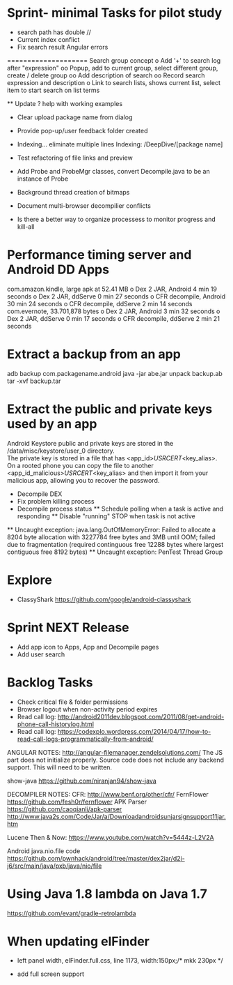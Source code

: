 # Sprint- minimal Tasks for pilot study
* search path has double //
* Current index conflict
* Fix search result Angular errors

====================
Search group concept
o Add '+' to search log after "expression"
oo Popup, add to current group, select different group, create / delete group
oo Add description of search
oo Record search expression and description
o Link to search lists, shows current list, select item to start search on list terms


** Update ? help with working examples
* Clear upload package name from dialog
 * Provide pop-up/user feedback folder created
 
* Indexing... eliminate multiple lines Indexing: /DeepDive/[package name]

* Test refactoring of file links and preview

* Add Probe and ProbeMgr classes, convert Decompile.java to be an instance of Probe

* Background thread creation of bitmaps

* Document multi-browser decompilier conflicts
* Is there a better way to organize processess to monitor progress and kill-all

# Performance timing server and Android DD Apps
com.amazon.kindle, large apk at 52.41 MB
o Dex 2 JAR, Android 4 min 19 seconds
o Dex 2 JAR, ddServe 0 min 27 seconds
o CFR decompile, Android 30 min 24 seconds
o CFR decompile, ddServe 2 min 14 seconds
com.evernote, 33.701,878 bytes
o Dex 2 JAR, Android 3 min 32 seconds
o Dex 2 JAR, ddServe 0 min 17 seconds
o CFR decompile, ddServe 2 min 21 seconds


# Extract a backup from an app
adb backup com.packagename.android
java -jar abe.jar unpack backup.ab
tar -xvf backup.tar

# Extract the public and private keys used by an app
Android Keystore public and private keys are stored in the /data/misc/keystore/user_0 directory.  
The private key is stored in a file that has <app_id>_USRCERT_<key_alias>.  
On a rooted phone you can copy the file to another <app_id_malicious>_USRCERT_<key_alias> 
and then import it from your malicious app, allowing you to recover the password.

* Decompile DEX
* Fix problem killing process
* Decompile process status
** Schedule polling when a task is active and responding
** Disable "running" STOP when task is not active 

** Uncaught exception: java.lang.OutOfMemoryError: Failed to allocate a 8204 byte allocation with 3227784 free bytes and 3MB until OOM; failed due to fragmentation (required continguous free 12288 bytes where largest contiguous free 8192 bytes)
** Uncaught exception: PenTest Thread Group

# Explore
* ClassyShark https://github.com/google/android-classyshark

# Sprint NEXT Release  
* Add app icon to Apps, App and Decompile pages
* Add user search

# Backlog Tasks  
* Check critical file & folder permissions
* Browser logout when non-activity period expires
* Read call log: http://android2011dev.blogspot.com/2011/08/get-android-phone-call-historylog.html
* Read call log: https://codexplo.wordpress.com/2014/04/17/how-to-read-call-logs-programmatically-from-android/ 

ANGULAR NOTES:
http://angular-filemanager.zendelsolutions.com/
The JS part does not initialize properly.
Source code does not include any backend support.  This will need to be written.

show-java
https://github.com/niranjan94/show-java

DECOMPILER NOTES:
CFR:
http://www.benf.org/other/cfr/
FernFlower
https://github.com/fesh0r/fernflower
APK Parser
https://github.com/caoqianli/apk-parser
http://www.java2s.com/Code/Jar/a/Downloadandroidsunjarsignsupport11jar.htm

Lucene Then & Now: https://www.youtube.com/watch?v=5444z-L2V2A

Android java.nio.file code
https://github.com/pwnhack/android/tree/master/dex2jar/d2j-j6/src/main/java/pxb/java/nio/file

# Using Java 1.8 lambda on Java 1.7
https://github.com/evant/gradle-retrolambda

# When updating elFinder
* left panel width, elFinder.full.css, line 1173, 	width:150px;/* mkk 230px */
* add full screen support
		<!-- mkk start, added for full screen-->
		<style type="text/css">
			html, body {
			height: 100%;
			margin: 0;
			}

			#elfinder {
			min-height: 100%;
			}
		</style>
		<!--[if lte IE 6]>
		<style type="text/css">
			#container {
			height: 100%;
			}
		</style>
		<![endif]-->
		<!-- mkk end, added for full screen-->
		

ELFINDER JAVA CONNECTOR NOTES:
https://github.com/bluejoe2008/elfinder-2.x-servlet


